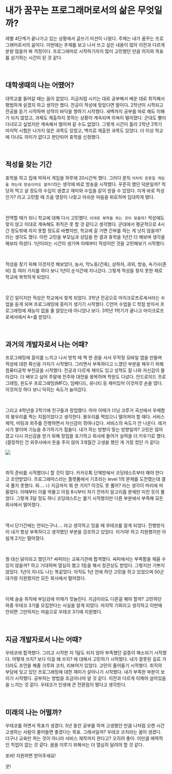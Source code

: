# 내가 꿈꾸는 프로그래머로서의 삶은 무엇일까?

레벨 4단계가 끝나가고 있는 상황에서 글쓰기 미션이 나왔다. 주제는 내가 꿈꾸는 프로그래머로서의 삶이다. 이번에는 주제를 보고 나서 쓰고 싶은 내용이 많아 이전과 다르게 분량 많을까 봐 걱정이다. 프로그래머로 시작하기까지 많이 고민했던 만큼 의지와 목표를 상기하는 시간이 된 것 같다.

<br/>

## 대학생때의 나는 어땠어?

대학교를 들어갈 때는 꿈이 없었다. 지금처럼 시키는 대로 공부해서 배운 대로 취직해서 평범하게 살겠지 하고 생각만 했다. 전공이 적성에 맞았다면 말이다. 2학년이 시작되고 전공을 듣기 시작하며 성적이 바닥을 향하기 시작했다. 새벽까지 공부를 따로 해도 이해가 되지 않았고, 과제도 제출하지 못하는 상황이 계속되며 의욕이 떨어졌다. 군대도 빨리 다녀오고 싶었지만 계속해서 떨어져 갈 수도 없었다. 그렇게 시간이 흘러 2학년 2학기 마지막 시험은 나가지 않은 과목도 있었고, 백지로 제출한 과목도 있었다. 더 이상 학교에 다녀도 의미가 없다고 판단되어 휴학을 신청했다.

<br/>

## 적성을 찾는 기간

휴학을 하고 집에 박혀서 게임을 하루에 20시간씩 했다. 그러다 문득 `어차피 온종일 게임을 하는데 방송이라도 할까?`라는 생각에 바로 방송을 시작했다. 꾸준히 했던 덕분일까? 적당히 먹고 살 정도의 수입이 생겼고 재미와 수입을 같이 얻을 수 있었다. 이게 바로 적성인가? 라고 고민할 때 즈음 영장이 나왔고 아쉬운 마음을 뒤로하며 입대하게 됐다.

<br/>

전역할 때가 되니 학교에 대해 다시 고민했다. `이대로 복학을 하는 것이 맞을까?` 적성에도 맞지 않고 이대로 계속해도 취직은 못 할 것 같다고 생각했다. 군대에서 평균적으로 4시간 정도밖에 자지 못할 정도로 바빴지만, 학교에 갈 거면 간부를 하는 게 낫지 않을까? 라는 생각도 했다. 이런 고민을 부모님과 상담을 한 결과 휴학을 1년간 더 해보며 생각을 해보라 하셨다. 1년이라는 시간이 생기며 이때부터 적성이란 것을 고민해보기 시작했다. 

<br/>

적성을 찾기 위해 이것저것 해보았다, 농사, 막노동(건축), 상하차, 과외, 방송, 속기사(준비) 등 여러 가지를 하다 보니 1년이 순식간에 지나갔다. 그렇게 적성을 찾지 못한 채로 학교에 복학하게 되었다. 

<br/>

웃긴 일이지만 적성은 학교에서 찾게 되었다. 3학년 전공으로 마이크로프로세서라는 수업을 듣게 되며 프로그래밍에 흥미가 생기기 시작했다. C언어 수업을 C 학점 받아서 프로그래밍에 재능이 없을 줄 알았는데 아니었나 보다. 3학년 1학기가 끝나고 마이크로프로세서에서 A+를 받았다. 

<br/>

## 과거의 개발자로서 나는 어때?

프로그래밍에 흥미를 느끼고 나서 방학 때 책 한 권을 사서 무작정 모바일 앱을 만들며 적성에 대한 확신을 가지기 시작했다. 그러면서 부족하다고 느꼈던 부분을 채우기 위해 컴퓨터공학 부전공을 시작했다. 전공과 다르게 재미도 있고 성적도 잘 나와 자신감이 올라갔다. 더 배우고 싶어 주말에 전주와 대전을 왕복하며 학원도 다녔다. 안드로이드 프로그래밍, 윈도우 프로그래밍(MFC), 임베디드, 유니티 등 재미있어 이것저것 손을 댔다. 이것저것 하다 보니 익히는 속도가 늘어갔다.

<br/>

그리고 4학년을 2학기에 친구들과 창업했다. 아마 이때가 더닝 크루거 곡선에서 우매함의 봉우리를 찍는 지점이었다고 생각한다. 봉우리를 찍었으니 떨어져야 할 때다. 서비스 제작, 미팅과 외주를 진행하면서 자신감이 깎여나갔다. 서비스의 속도가 안 나온다. 레거시가 쌓이며 기능을 추가하기가 힘들다. 내가 하는 방향이 맞는 방향일까? 고민은 많아졌고 다시 자신감을 얻기 위해 창업을 포기하고 회사에 들어가 실력을 더 키우기로 했다. (결정적인 건 외주사에서 돈을 주지 않아 3개월간 고생을 했던 게 가장 컸던 거 같다)

![](https://blog.kakaocdn.net/dn/PZzwc/btqJV6WO3t0/2xgr6jTeYGBM9s4C7s9UP1/img.png)

<br/>

취직 준비를 시작했더니 할 것이 많다. 카카오톡 단체방에서 코딩테스트부터 해야 한다고 조언받았다. 프로그래머스라는 플랫폼에서 기초라는 level 1의 문제를 도전했는데 결국 풀지 못했다. 와…. 나 지금까지 뭐 한 거지? 이것도 못 풀어? 라는 생각이 머리에 떠올랐다. 이때부터 이를 악물고 아침 8시부터 자기 전까지 알고리즘 문제만 미친 듯이 풀었다. 그렇게 3달 정도 하니 코딩테스트는 붙기 시작했지만 다른 부분에서 부족해 모든 회사에서 떨어졌다.

<br/>

역시 단기간에는 안되는구나…. 라고 생각하고 있을 때 우테코를 알게 되었다. 진행방식이 내가 항상 부족하다고 생각했던 부분을 강조하고 있었다. 이거야! 하고 지원했지만 아쉽게 2기는 떨어졌다. 

<br/>

꿩 대신 닭이라고 했던가? 싸피라는 교육기관에 합격했다. 싸피에서는 부족함을 채울 수 있지 않을까? 하고 기대하며 열심히 했고 1등을 해서 장관상도 받았다. 그렇지만 기쁘지 않았다. 1년이 지나도 나는 똑같았다. 아직도 1년 전에 하던 고민을 하고 있었으며 50군대가량 지원했지만 모든 회사에서 떨어졌다. 

<br/>

이제 슬슬 취직에 부담감에 어깨가 짓눌린다. 지금이라도 다른걸 해야 할까? 고민하던 와중 우테코 3기를 모집한다는 사실을 알게 되었다. 마지막 기회라고 생각하고 이번에 안되면 그만하자는 마음으로 우테코 3기에 지원했다.

<br/>

## 지금 개발자로서 나는 어때?

우테코에 합격했다. 그리고 시작한 지 1달도 되지 않아 부족했던 갈증이 해소되기 시작했다. 어떻게 쓰지? 보다 이걸 왜 쓰지? 에 대해서 고민하기 시작했다. 내가 잘못된 길로 가더라도 조언을 해줄 크루와 코치, 리뷰어가 있었다. 고민이 줄어들기 시작했다. 취직의 부담에 잊고 있던 프로그래밍에 대한 재미가 살아나기 시작했다. 내가 부족한 부분이 보이기 시작했다. 공부하는 방법을 조금이나마 알 것 같다. 이전과 다르게 이제야 살아있음을 느끼는 것 같다. 우테코가 인생에 큰 전환점이 됐다고 생각한다.

<br/>

## 미래의 나는 어떨까?

우테코를 하면서 목표가 생겼다. 5년 동안 공부를 하며 고생했던 만큼 나처럼 오랜 시간 고생하는 사람이 줄어들면 좋겠다는 목표. 그래서일까? 우테코 코치라는 꿈이 생겼다. 더구나 교육만 하는 것이 아니라 서비스 제작까지 한다고? 오히려 좋아. 이만큼 매력적인 직업이 없는 것 같다. 꿈을 이루기 위해서는 더 열심히 달려야 할 것 같다. 

포비! 지원하면 받아주세요!

끗!

<br/>

